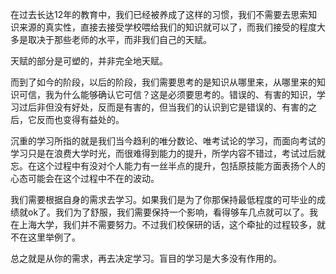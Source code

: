在过去长达12年的教育中，我们已经被养成了这样的习惯，我们不需要去思索知识来源的真实性，直接去接受学校喂给我们的知识就可以了，而我们接受的程度大多是取决于那些老师的水平，而非我们自己的天赋。

天赋的部分是可塑的，并非完全地天赋。

而到了如今的阶段，以后的阶段，我们需要思考的是知识从哪里来，从哪里来的知识可信，我为什么能够确认它可信？这是必须要思考的。错误的、有害的知识，学习过后非但没有好处，反而是有害的，但当我们的认识到它是错误的、有害的之后，它反而也变得有益处的。

沉重的学习所指的就是我们当今趋利的唯分数论、唯考试论的学习，而面向考试的学习只是在浪费大学时光，而很难得到能力的提升，所学内容不错过，考试过后就忘。在这个过程中有没对个人能力有一丝半点的提升，包括原技能方面表扬个人的心态可能会在这个过程中不在的波动。

我们需要根据自身的需求去学习。如果我们是为了你那保持最低程度的可毕业的成绩就ok了。我们为了舒服，我们需要保持一个影响，看得够车几点就可以了。我在上海大学，我们并不需要努力。不过我们校保研的话，这个牵扯的过程较多，就不在这里举例了。

总之就是从你的需求，再去决定学习。盲目的学习是大多没有作用的。



